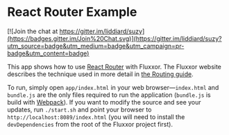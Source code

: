 React Router Example
====================

[![Join the chat at https://gitter.im/liddiard/suzy](https://badges.gitter.im/Join%20Chat.svg)](https://gitter.im/liddiard/suzy?utm_source=badge&utm_medium=badge&utm_campaign=pr-badge&utm_content=badge)

This app shows how to use [React Router](https://github.com/rackt/react-router) with Fluxxor. The Fluxxor website describes the technique used in more detail in [the Routing guide](http://fluxxor.com/guides/routing.html).

To run, simply open `app/index.html` in your web browser—`index.html` and `bundle.js` are the only files required to run the application (`bundle.js` is build with [Webpack](http://webpack.github.io/)). If you want to modify the source and see your updates, run `./start.sh` and point your browser to `http://localhost:8089/index.html` (you will need to install the `devDependencies` from the root of the Fluxxor project first).
